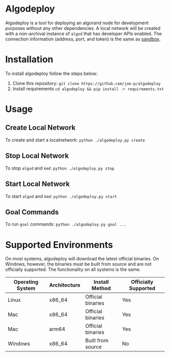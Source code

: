 # Algodeploy

Algodeploy is a tool for deploying an algorand node for development purposes without any other dependencies. A local network will be created with a non-archival instance of `algod` that has developer APIs enabled. The connection information (address, port, and token) is the same as [sandbox](https://github.com/algorand/sandbox).

# Installation

To install algodeploy follow the steps below:

1. Clone this repository: `git clone https://github.com/joe-p/algodeploy`
2. Install requirements `cd algodeploy && pip install -r requirements.txt`

# Usage

## Create Local Network
To create and start a localnetwork: `python ./algodeploy.py create`

## Stop Local Network
To stop `algod` and `kmd`: `python ./algodeploy.py stop`

## Start Local Network
To start `algod` and `kmd`: `python ./algodeploy.py start`

## Goal Commands
To run `goal` commands: `python ./algodeploy.py goal ...`

# Supported Environments
On most systems, algodeploy will download the latest official binaries. On Windows, however, the binaries must be built from source and are not officially supported. The functionality on all systems is the same.

| Operating System | Architecture | Install Method | Officially Supported |
| --- | --- | --- | --- |
| Linux | x86_64 | Official binaries | Yes |
| Mac | x86_64 | Official binaries | Yes |
| Mac | arm64 | Official binaries | Yes |
| Windows | x86_64 | Built from source | No |
